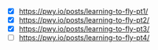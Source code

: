 -[x] https://pwy.io/posts/learning-to-fly-pt1/
-[x] https://pwy.io/posts/learning-to-fly-pt2/
-[x] https://pwy.io/posts/learning-to-fly-pt3/
-[ ] https://pwy.io/posts/learning-to-fly-pt4/
